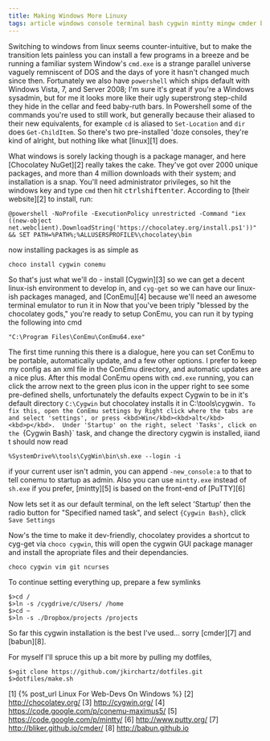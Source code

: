 ```yaml
---
title: Making Windows More Linuxy
tags: article windows console terminal bash cygwin mintty mingw cmder babun chocolatey conEmu
---
```


Switching to windows from linux seems counter-intuitive, but to make the transition lets painless you can install a few programs in a breeze and be running a familiar system
Window's `cmd.exe` is a strange parallel universe vaguely remniscent of DOS and the days of yore it hasn't changed much since then.
Fortunately we also have `powershell` which ships default with Windows Vista, 7, and Server 2008; I'm sure it's great if you're a Windows sysadmin, but for me it looks more like their ugly superstrong step-child they hide in the cellar and feed baby-ruth bars.
In Powershell some of the commands you're used to still work, but generally because their aliased to their new equivalents, for example `cd` is aliased to `Set-Location` and `dir` does `Get-ChildItem`.
So there's two pre-installed 'doze consoles, they're kind of alright, but nothing like what [linux][1] does. 

What windows is sorely lacking though is a package manager, and here [Chocolatey NuGet][2] really takes the cake. 
They've got over 2000 unique packages, and more than 4 million downloads with their system; and installation is a snap.
You'll need administrator privileges, so hit the windows key and type `cmd` then hit <kbd>ctrl</kbd><kbd>shift</kbd><kbd>enter</kbd>. According to [their website][2] to install, run:

    @powershell -NoProfile -ExecutionPolicy unrestricted -Command "iex ((new-object net.webclient).DownloadString('https://chocolatey.org/install.ps1'))" && SET PATH=%PATH%;%ALLUSERSPROFILE%\chocolatey\bin

now installing packages is as simple as 

    choco install cygwin conemu

So that's just what we'll do - install [Cygwin][3] so we can get a decent linux-ish environment to develop in, and `cyg-get` so we can have our linux-ish packages managed, and [ConEmu][4] because we'll need an awesome terminal emulator to run it in
Now that you've been triply "blessed by the chocolatey gods," you're ready to setup ConEmu, you can run it by typing the following into cmd

	"C:\Program Files\ConEmu\ConEmu64.exe"

The first time running this there is a dialogue, here you can set ConEmu to be portable, automatically update, and a few other options.
I prefer to keep my config as an xml file in the ConEmu directory, and automatic updates are a nice plus.
After this modal ConEmu opens with `cmd.exe` running, you can click the arrow next to the green plus icon in the upper right to see some pre-defined shells, unfortunately the defaults expect Cygwin to be in it's default directory `C:\Cygwin` but chocolatey installs it in C:\tools\cygwin`.
To fix this, open the ConEmu settings by Right click where the tabs are and select 'settings', or press <kbd>Win</kbd><kbd>alt</kbd><kbd>p</kbd>. 
Under 'Startup' on the right, select 'Tasks', click on the `{Cygwin Bash}` task, and change the directory cygwin is installed, iiand t should now read

	%SystemDrive%\tools\CygWin\bin\sh.exe --login -i

if your current user isn't admin, you can append `-new_console:a` to that to tell conemu to startup as admin. Also you can use `mintty.exe` instead of `sh.exe` if you prefer, [mintty][5] is based on the front-end of [PuTTY][6]

Now lets set it as our default terminal, on the left select 'Startup' then the radio button for "Specified named task", and select `{Cygwin Bash}`, click `Save Settings`

Now's the time to make it dev-friendly, chocolatey provides a shortcut to cyg-get via `choco cygwin`, this will open the cygwin GUI package manager and install the apropriate files and their dependancies.

    choco cygwin vim git ncurses

To continue setting everything up, prepare a few symlinks

    $>cd /
    $>ln -s /cygdrive/c/Users/ /home
    $>cd ~
    $>ln -s ./Dropbox/projects /projects

So far this cygwin installation is the best I've used... sorry [cmder][7] and [babun][8].

For myself I'll spruce this up a bit more by pulling my dotfiles,  

    $>git clone https://github.com/jkirchartz/dotfiles.git
    $>dotfiles/make.sh



[1] {% post_url Linux For Web-Devs On Windows %}
[2] http://chocolatey.org/
[3] http://cygwin.org/
[4] https://code.google.com/p/conemu-maximus5/
[5] https://code.google.com/p/mintty/
[6] http://www.putty.org/
[7] http://bliker.github.io/cmder/
[8] http://babun.github.io 


